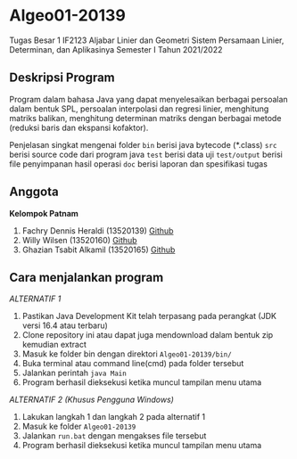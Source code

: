 # Algeo01-20139

Tugas Besar 1 IF2123
Aljabar Linier dan Geometri
Sistem Persamaan Linier, Determinan, dan Aplikasinya
Semester I Tahun 2021/2022

## Deskripsi Program
Program dalam bahasa Java yang dapat menyelesaikan berbagai persoalan dalam bentuk SPL, 
persoalan interpolasi dan regresi linier, menghitung matriks balikan, menghitung 
determinan matriks dengan berbagai metode (reduksi baris dan ekspansi kofaktor).

Penjelasan singkat mengenai folder
`bin` berisi java bytecode (*.class)
`src` berisi source code dari program java
`test` berisi data uji
`test/output` berisi file penyimpanan hasil operasi
`doc` berisi laporan dan spesifikasi tugas


## Anggota
<b>Kelompok Patnam</b>
1. Fachry Dennis Heraldi (13520139) <a href="https://github.com/dennisheraldi">Github</a>
2. Willy Wilsen (13520160) <a href="https://github.com/TubesForLyfe">Github</a>
3. Ghazian Tsabit Alkamil (13520165) <a href="https://github.com/ZianTsabit">Github</a>

## Cara menjalankan program
*ALTERNATIF 1*
1. Pastikan Java Development Kit telah terpasang pada perangkat (JDK versi 16.4 atau terbaru)
2. Clone repository ini atau dapat juga mendownload dalam bentuk zip kemudian extract 
3. Masuk ke folder bin dengan direktori `Algeo01-20139/bin/`
4. Buka terminal atau command line(cmd) pada folder tersebut
5. Jalankan perintah `java Main`
6. Program berhasil dieksekusi ketika muncul tampilan menu utama

*ALTERNATIF 2 (Khusus Pengguna Windows)*
1. Lakukan langkah 1 dan langkah 2 pada alternatif 1
2. Masuk ke folder `Algeo01-20139` 
3. Jalankan `run.bat` dengan mengakses file tersebut
4. Program berhasil dieksekusi ketika muncul tampilan menu utama



